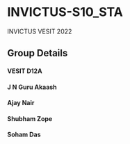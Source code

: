 # INVICTUS-S10_STA
INVICTUS VESIT 2022

####

## Group Details

#### **VESIT D12A**
####
#### J N Guru Akaash 
#### Ajay Nair       
#### Shubham Zope    
#### Soham Das       

